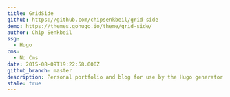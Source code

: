 ```yaml
---
title: GridSide
github: https://github.com/chipsenkbeil/grid-side
demo: https://themes.gohugo.io/theme/grid-side/
author: Chip Senkbeil
ssg:
  - Hugo
cms:
  - No Cms
date: 2015-08-09T19:22:58.000Z
github_branch: master
description: Personal portfolio and blog for use by the Hugo generator.
stale: true
---
```

